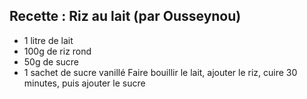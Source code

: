 ## Recette : Riz au lait (par Ousseynou)
- 1 litre de lait
- 100g de riz rond
- 50g de sucre
- 1 sachet de sucre vanillé Faire bouillir le lait, ajouter le riz, cuire 30 minutes, puis ajouter le sucre